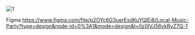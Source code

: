 
![1](https://github.com/pitersizovdev/local-music-party/assets/99538713/66cd8d9d-7eca-4e76-845c-f732d51c443e)

Figma   https://www.figma.com/file/p2OYc6G3uerEsdKuYQlEi8/Local-Music-Party?type=design&node-id=0%3A1&mode=design&t=lIz0IVJ56vkRyZ7Q-1
